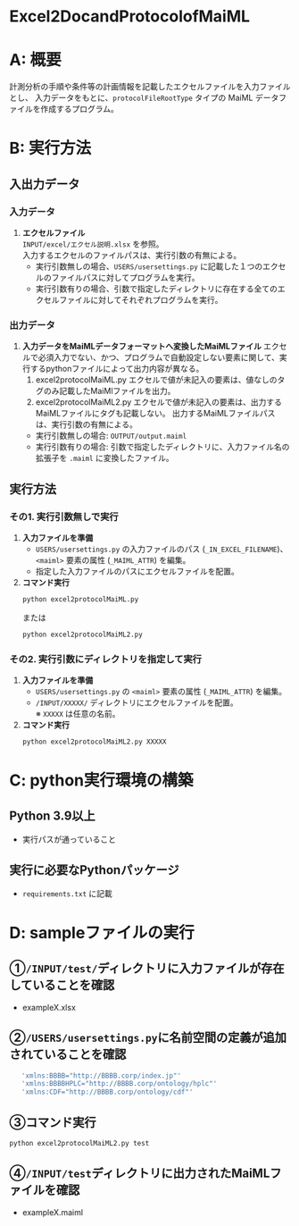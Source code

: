 # Excel2DocandProtocolofMaiML

# A: 概要
計測分析の手順や条件等の計画情報を記載したエクセルファイルを入力ファイルとし、
入力データをもとに、`protocolFileRootType` タイプの MaiML データファイルを作成するプログラム。

# B: 実行方法
## 入出力データ
### 入力データ
1. **エクセルファイル**  
   `INPUT/excel/エクセル説明.xlsx` を参照。  
   入力するエクセルのファイルパスは、実行引数の有無による。
   - 実行引数無しの場合、`USERS/usersettings.py` に記載した１つのエクセルのファイルパスに対してプログラムを実行。
   - 実行引数有りの場合、引数で指定したディレクトリに存在する全てのエクセルファイルに対してそれぞれプログラムを実行。

### 出力データ
1. **入力データをMaiMLデータフォーマットへ変換したMaiMLファイル**
   エクセルで必須入力でない、かつ、プログラムで自動設定しない要素に関して、実行するpythonファイルによって出力内容が異なる。
   1. excel2protocolMaiML.py
      エクセルで値が未記入の要素は、値なしのタグのみ記載したMaiMlファイルを出力。
   3. excel2protocolMaiML2.py
      エクセルで値が未記入の要素は、出力するMaiMLファイルにタグも記載しない。
   出力するMaiMLファイルパスは、実行引数の有無による。
   - 実行引数無しの場合: `OUTPUT/output.maiml`
   - 実行引数有りの場合: 引数で指定したディレクトリに、入力ファイル名の拡張子を `.maiml` に変換したファイル。

## 実行方法
### その1. 実行引数無しで実行
1. **入力ファイルを準備**
   - `USERS/usersettings.py` の入力ファイルのパス (`_IN_EXCEL_FILENAME`)、 `<maiml>` 要素の属性 (`_MAIML_ATTR`) を編集。
   - 指定した入力ファイルのパスにエクセルファイルを配置。
2. **コマンド実行**
   ```sh
   python excel2protocolMaiML.py
   ```
   または
   ```sh
   python excel2protocolMaiML2.py
   ```

### その2. 実行引数にディレクトリを指定して実行
1. **入力ファイルを準備**
   - `USERS/usersettings.py` の `<maiml>` 要素の属性 (`_MAIML_ATTR`) を編集。
   - `/INPUT/XXXXX/` ディレクトリにエクセルファイルを配置。  
     ※ `XXXXX` は任意の名前。
2. **コマンド実行**
   ```sh
   python excel2protocolMaiML2.py XXXXX
   ```

# C: python実行環境の構築
## Python 3.9以上
- 実行パスが通っていること

## 実行に必要なPythonパッケージ
- `requirements.txt` に記載


# D: sampleファイルの実行
## ①`/INPUT/test/`ディレクトリに入力ファイルが存在していることを確認
- exampleX.xlsx
## ②`/USERS/usersettings.py`に名前空間の定義が追加されていることを確認
   ```sh
      'xmlns:BBBB="http://BBBB.corp/index.jp"'
      'xmlns:BBBBHPLC="http://BBBB.corp/ontology/hplc"'
      'xmlns:CDF="http://BBBB.corp/ontology/cdf"'
   ```
## ③コマンド実行
   ```sh
   python excel2protocolMaiML2.py test
   ```
## ④`/INPUT/test`ディレクトリに出力されたMaiMLファイルを確認
- exampleX.maiml
